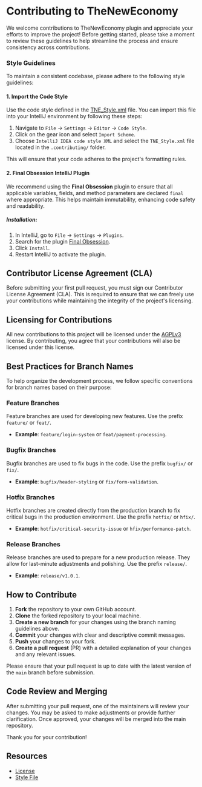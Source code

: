 # Contributing to TheNewEconomy

We welcome contributions to TheNewEconomy plugin and appreciate your efforts to improve the project! Before getting started, please take a moment to review these guidelines to help streamline the process and ensure consistency across contributions.

### Style Guidelines

To maintain a consistent codebase, please adhere to the following style guidelines:

#### 1. Import the Code Style
Use the code style defined in the [TNE_Style.xml](TNE_Style.xml) file. You can import this file into your IntelliJ environment by following these steps:

1. Navigate to `File` -> `Settings` -> `Editor` -> `Code Style`.
2. Click on the gear icon and select `Import Scheme`.
3. Choose `IntelliJ IDEA code style XML` and select the `TNE_Style.xml` file located in the `.contributing/` folder.

This will ensure that your code adheres to the project's formatting rules.

#### 2. Final Obsession IntelliJ Plugin

We recommend using the **Final Obsession** plugin to ensure that all applicable variables, fields, and method parameters are declared `final` where appropriate. This helps maintain immutability, enhancing code safety and readability.

##### Installation:

1. In IntelliJ, go to `File` -> `Settings` -> `Plugins`.
2. Search for the plugin [Final Obsession](https://plugins.jetbrains.com/plugin/21687-final-obsession).
3. Click `Install`.
4. Restart IntelliJ to activate the plugin.

## Contributor License Agreement (CLA)

Before submitting your first pull request, you must sign our Contributor License Agreement (CLA). This is required to ensure that we can freely use your contributions while maintaining the integrity of the project's licensing.

## Licensing for Contributions

All new contributions to this project will be licensed under the [AGPLv3](https://www.gnu.org/licenses/agpl-3.0.html) license. By contributing, you agree that your contributions will also be licensed under this license.

## Best Practices for Branch Names

To help organize the development process, we follow specific conventions for branch names based on their purpose:

### Feature Branches
Feature branches are used for developing new features. Use the prefix `feature/` or `feat/`.

- **Example**: `feature/login-system` or `feat/payment-processing`.

### Bugfix Branches
Bugfix branches are used to fix bugs in the code. Use the prefix `bugfix/` or `fix/`.

- **Example**: `bugfix/header-styling` or `fix/form-validation`.

### Hotfix Branches
Hotfix branches are created directly from the production branch to fix critical bugs in the production environment. Use the prefix `hotfix/` or `hfix/`.

- **Example**: `hotfix/critical-security-issue` or `hfix/performance-patch`.

### Release Branches
Release branches are used to prepare for a new production release. They allow for last-minute adjustments and polishing. Use the prefix `release/`.

- **Example**: `release/v1.0.1`.

## How to Contribute

1. **Fork** the repository to your own GitHub account.
2. **Clone** the forked repository to your local machine.
3. **Create a new branch** for your changes using the branch naming guidelines above.
4. **Commit** your changes with clear and descriptive commit messages.
5. **Push** your changes to your fork.
6. **Create a pull request** (PR) with a detailed explanation of your changes and any relevant issues.

Please ensure that your pull request is up to date with the latest version of the `main` branch before submission.

## Code Review and Merging

After submitting your pull request, one of the maintainers will review your changes. You may be asked to make adjustments or provide further clarification. Once approved, your changes will be merged into the main repository.

Thank you for your contribution!

## Resources
- [License](https://www.gnu.org/licenses/agpl-3.0.html)
- [Style File](TNE_Style.xml)